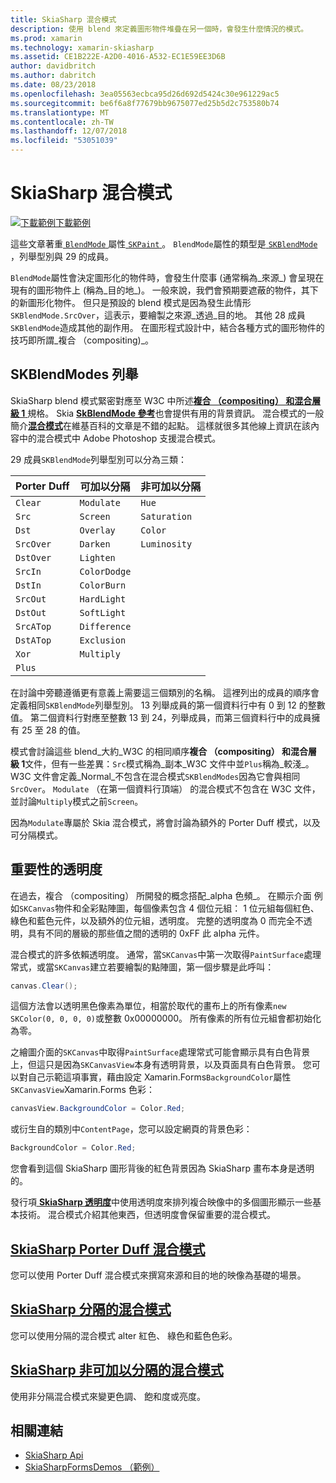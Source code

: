 ```yaml
---
title: SkiaSharp 混合模式
description: 使用 blend 來定義圖形物件堆疊在另一個時，會發生什麼情況的模式。
ms.prod: xamarin
ms.technology: xamarin-skiasharp
ms.assetid: CE1B222E-A2D0-4016-A532-EC1E59EE3D6B
author: davidbritch
ms.author: dabritch
ms.date: 08/23/2018
ms.openlocfilehash: 3ea05563ecbca95d26d692d5424c30e961229ac5
ms.sourcegitcommit: be6f6a8f77679bb9675077ed25b5d2c753580b74
ms.translationtype: MT
ms.contentlocale: zh-TW
ms.lasthandoff: 12/07/2018
ms.locfileid: "53051039"
---
```

# <a name="skiasharp-blend-modes"></a>SkiaSharp 混合模式

[![下載範例](~/media/shared/download.png)下載範例](https://developer.xamarin.com/samples/xamarin-forms/SkiaSharpForms/Demos/)

這些文章著重[ `BlendMode` ](xref:SkiaSharp.SKPaint.BlendMode)屬性[ `SKPaint` ](xref:SkiaSharp.SKPaint)。 `BlendMode`屬性的類型是[ `SKBlendMode` ](xref:SkiaSharp.SKBlendMode)，列舉型別與 29 的成員。

`BlendMode`屬性會決定圖形化的物件時，會發生什麼事 (通常稱為_來源_) 會呈現在現有的圖形物件上 (稱為_目的地_)。 一般來說，我們會預期要遮蔽的物件，其下的新圖形化物件。 但只是預設的 blend 模式是因為發生此情形`SKBlendMode.SrcOver`，這表示，要繪製之來源_透過_目的地。 其他 28 成員`SKBlendMode`造成其他的副作用。 在圖形程式設計中，結合各種方式的圖形物件的技巧即所謂_複合 （compositing)_。

## <a name="the-skblendmodes-enumeration"></a>SKBlendModes 列舉

SkiaSharp blend 模式緊密對應至 W3C 中所述[**複合 （compositing） 和混合層級 1** ](https://www.w3.org/TR/compositing-1/)規格。 Skia [ **SkBlendMode 參考**](https://skia.org/user/api/SkBlendMode_Reference)也會提供有用的背景資訊。 混合模式的一般簡介[**混合模式**](https://en.wikipedia.org/wiki/Blend_modes)在維基百科的文章是不錯的起點。 這樣就很多其他線上資訊在該內容中的混合模式中 Adobe Photoshop 支援混合模式。

29 成員`SKBlendMode`列舉型別可以分為三類：

| Porter Duff | 可加以分隔    | 非可加以分隔 |
| ----------- | ------------ | ------------- |
| `Clear`     | `Modulate`   | `Hue`         |
| `Src`       | `Screen`     | `Saturation`  |
| `Dst`       | `Overlay`    | `Color`       |
| `SrcOver`   | `Darken`     | `Luminosity`  |
| `DstOver`   | `Lighten`    |               |
| `SrcIn`     | `ColorDodge` |               |
| `DstIn`     | `ColorBurn`  |               |
| `SrcOut`    | `HardLight`  |               |
| `DstOut`    | `SoftLight`  |               |
| `SrcATop`   | `Difference` |               |
| `DstATop`   | `Exclusion`  |               |
| `Xor`       | `Multiply`   |               |
| `Plus`      |              |               |

在討論中旁聽遵循更有意義上需要這三個類別的名稱。 這裡列出的成員的順序會定義相同`SKBlendMode`列舉型別。 13 列舉成員的第一個資料行中有 0 到 12 的整數值。 第二個資料行對應至整數 13 到 24，列舉成員，而第三個資料行中的成員擁有 25 至 28 的值。

模式會討論這些 blend_大約_W3C 的相同順序**複合 （compositing） 和混合層級 1**文件，但有一些差異：`Src`模式稱為_副本_W3C 文件中並`Plus`稱為_較淺_。 W3C 文件會定義_Normal_不包含在混合模式`SKBlendModes`因為它會與相同`SrcOver`。 `Modulate` （在第一個資料行頂端） 的混合模式不包含在 W3C 文件，並討論`Multiply`模式之前`Screen`。

因為`Modulate`專屬於 Skia 混合模式，將會討論為額外的 Porter Duff 模式，以及可分隔模式。

## <a name="the-importance-of-transparency"></a>重要性的透明度

在過去，複合 （compositing） 所開發的概念搭配_alpha 色頻_。 在顯示介面 例如`SKCanvas`物件和全彩點陣圖，每個像素包含 4 個位元組： 1 位元組每個紅色、 綠色和藍色元件，以及額外的位元組，透明度。 完整的透明度為 0 而完全不透明，具有不同的層級的那些值之間的透明的 0xFF 此 alpha 元件。

混合模式的許多依賴透明度。 通常，當`SKCanvas`中第一次取得`PaintSurface`處理常式，或當`SKCanvas`建立若要繪製的點陣圖，第一個步驟是此呼叫：

```csharp
canvas.Clear();
```

這個方法會以透明黑色像素為單位，相當於取代的畫布上的所有像素`new SKColor(0, 0, 0, 0)`或整數 0x00000000。 所有像素的所有位元組會都初始化為零。

之繪圖介面的`SKCanvas`中取得`PaintSurface`處理常式可能會顯示具有白色背景上，但這只是因為`SKCanvasView`本身有透明背景，以及頁面具有白色背景。 您可以對自己示範這項事實，藉由設定 Xamarin.Forms`BackgroundColor`屬性`SKCanvasView`Xamarin.Forms 色彩：

```csharp
canvasView.BackgroundColor = Color.Red;
```

或衍生自的類別中`ContentPage`，您可以設定網頁的背景色彩：

```csharp
BackgroundColor = Color.Red;
```

您會看到這個 SkiaSharp 圖形背後的紅色背景因為 SkiaSharp 畫布本身是透明的。

發行項[ **SkiaSharp 透明度**](../../basics/transparency.md)中使用透明度來排列複合映像中的多個圖形顯示一些基本技術。 混合模式介紹其他東西，但透明度會保留重要的混合模式。 

## <a name="skiasharp-porter-duff-blend-modesporter-duffmd"></a>[SkiaSharp Porter Duff 混合模式](porter-duff.md)

您可以使用 Porter Duff 混合模式來撰寫來源和目的地的映像為基礎的場景。

## <a name="skiasharp-separable-blend-modesseparablemd"></a>[SkiaSharp 分隔的混合模式](separable.md)

您可以使用分隔的混合模式 alter 紅色、 綠色和藍色色彩。

## <a name="skiasharp-non-separable-blend-modesnon-separablemd"></a>[SkiaSharp 非可加以分隔的混合模式](non-separable.md)

使用非分隔混合模式來變更色調、 飽和度或亮度。

## <a name="related-links"></a>相關連結

- [SkiaSharp Api](https://docs.microsoft.com/dotnet/api/skiasharp)
- [SkiaSharpFormsDemos （範例）](https://developer.xamarin.com/samples/xamarin-forms/SkiaSharpForms/Demos/)
